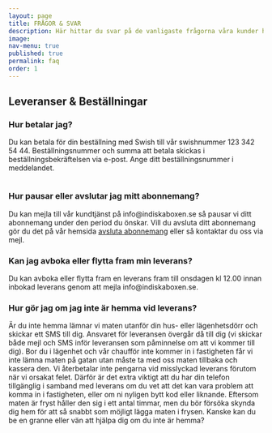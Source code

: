 ```yaml
---
layout: page
title: FRÅGOR & SVAR
description: Här hittar du svar på de vanligaste frågorna våra kunder har. Om det är något annat du undrar över får du gärna mejla oss på info@indiskaboxen.se!
image: 
nav-menu: true
published: true
permalink: faq
order: 1
---
```


<section id="three">
	<div class="inner">
    		<h2>Leveranser & Beställningar</h2>
		<div id="accordion">
			<h3>Hur betalar jag?</h3>
			<div>
      				<p>Du kan betala för din beställning med Swish till vår swishnummer 123 342 54 44. Beställningsnummer och summa att betala skickas i beställningsbekräftelsen via e-post. Ange ditt beställningsnummer i meddelandet.</p>
				<span class="image"><img src="{{ site.baseurl }}/assets/images/indiskaboxenswishpost.png" alt="" /></span>
  			</div>
			<h3>Hur pausar eller avslutar jag mitt abonnemang?</h3>
			<div>
      				<p>Du kan mejla till vår kundtjänst på info@indiskaboxen.se så pausar vi ditt abonnemang under den period du önskar. Vill du avsluta ditt abonnemang  gör du det på vår hemsida <a href="/avsluta">avsluta abonnemang</a> eller så kontaktar du oss via mejl.</p>
  			</div>
			<h3>Kan jag avboka eller flytta fram min leverans?</h3>
			<div>
      				<p>Du kan avboka eller flytta fram en leverans fram till onsdagen kl 12.00 innan inbokad leverans genom att mejla info@indiskaboxen.se.</p>
  			</div>
			<h3>Hur gör jag om jag inte är hemma vid leverans?</h3>
			<div>
      				<p>Är du inte hemma lämnar vi maten utanför din hus- eller lägenhetsdörr och skickar ett SMS till dig. Ansvaret för leveransen övergår då till dig (vi skickar både mejl och SMS inför leveransen som påminnelse om att vi kommer till dig). Bor du i lägenhet och vår chaufför inte kommer in i fastigheten får vi inte lämna maten på gatan utan måste ta med oss maten tillbaka och kassera den. Vi återbetalar inte pengarna vid misslyckad leverans förutom när vi orsakat felet. Därför är det extra viktigt att du har din telefon tillgänglig i samband med leverans om du vet att det kan vara problem att komma in i fastigheten, eller om ni nyligen bytt kod eller liknande. Eftersom maten är fryst håller den sig i ett antal timmar, men du bör försöka skynda dig hem för att så snabbt som möjligt lägga maten i frysen. Kanske kan du be en granne eller vän att hjälpa dig om du inte är hemma?</p>
  			</div>
		</div>
	</div>
</section>
